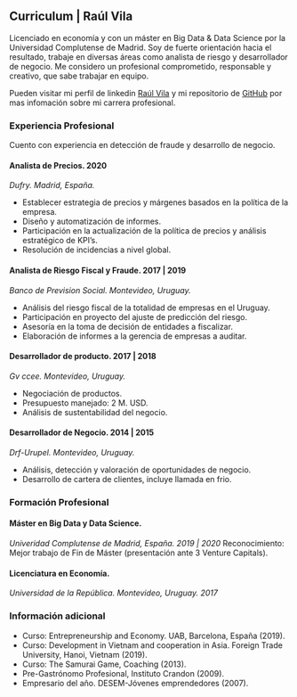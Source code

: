 ## Curriculum | Raúl Vila 

Licenciado en economía y con un máster en Big Data & Data Science por la Universidad Complutense de Madrid. Soy de fuerte orientación hacia el resultado, trabaje en diversas áreas como analista de riesgo y desarrollador de negocio. Me considero un profesional comprometido, responsable y creativo, que sabe trabajar en equipo.

Pueden visitar mi perfil de linkedin [Raúl Vila](https://www.linkedin.com/in/raulvila1/) y mi repositorio de [GitHub](https://github.com/rairaval) por mas infomación sobre mi carrera profesional.

### Experiencia Profesional

Cuento con experiencia en detección de fraude y desarrollo de negocio. 

#### Analista de Precios. 2020 
*Dufry. Madrid, España.*
- Establecer estrategia de precios y márgenes basados en la política de la empresa. 
- Diseño y automatización de informes.
- Participación en la actualización de la política de precios y análisis estratégico de KPI’s.
- Resolución de incidencias a nivel global. 

 
#### Analista de Riesgo Fiscal y Fraude.  2017  |  2019 
*Banco de Prevision Social. Montevideo, Uruguay.*
- Análisis del riesgo fiscal de la totalidad de empresas en el Uruguay.
- Participación en proyecto del ajuste de predicción del riesgo.
- Asesoría en la toma de decisión de entidades a fiscalizar.
- Elaboración de informes a la gerencia de empresas a auditar.


#### Desarrollador de producto.  2017  |  2018 
*Gv ccee. Montevideo, Uruguay.*
- Negociación de productos. 
- Presupuesto manejado: 2 M. USD.
- Análisis de sustentabilidad del negocio.
 
#### Desarrollador de Negocio.  2014  |  2015 
*Drf-Urupel. Montevideo, Uruguay.*
- Análisis, detección y valoración de oportunidades de negocio.
- Desarrollo de cartera de clientes, incluye llamada en frio.


### Formación Profesional

#### Máster en Big Data y Data Science.     
*Univeridad Complutense de Madrid, España. 2019 | 2020*
Reconocimiento: Mejor trabajo de Fin de Máster (presentación ante 3 Venture Capitals). 
 
#### Licenciatura en Economía. 
*Universidad de la República. Montevideo, Uruguay. 2017*

### Información adicional 
- Curso: Entrepreneurship and Economy. UAB, Barcelona, España (2019).
- Curso: Development in Vietnam and cooperation in Asia. Foreign Trade University, Hanoi, Vietnam (2019).
- Curso: The Samurai Game, Coaching (2013). 
- Pre-Gastrónomo Profesional, Instituto Crandon (2009).
- Empresario del año. DESEM-Jóvenes emprendedores (2007). 


